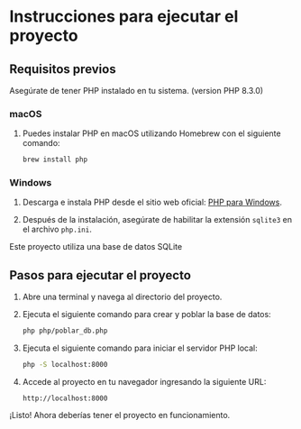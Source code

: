 # Instrucciones para ejecutar el proyecto

## Requisitos previos

Asegúrate de tener PHP instalado en tu sistema. (version PHP 8.3.0)

### macOS

1. Puedes instalar PHP en macOS utilizando Homebrew con el siguiente comando:
    ```bash
    brew install php
    ```

### Windows

1. Descarga e instala PHP desde el sitio web oficial: [PHP para Windows](https://windows.php.net/download/).

2. Después de la instalación, asegúrate de habilitar la extensión `sqlite3` en el archivo `php.ini`.

Este proyecto utiliza una base de datos SQLite

## Pasos para ejecutar el proyecto

1. Abre una terminal y navega al directorio del proyecto.

2. Ejecuta el siguiente comando para crear y poblar la base de datos:

    ```bash
    php php/poblar_db.php
    ```

3. Ejecuta el siguiente comando para iniciar el servidor PHP local:

    ```bash
    php -S localhost:8000
    ```

4. Accede al proyecto en tu navegador ingresando la siguiente URL:
    ```
    http://localhost:8000
    ```

¡Listo! Ahora deberías tener el proyecto en funcionamiento.
